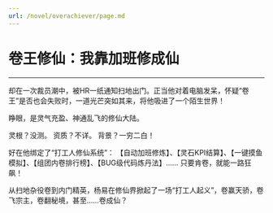 ```yaml
---
url: /novel/overachiever/page.md
---
```

# 卷王修仙：我靠加班修成仙

***

却在一次裁员潮中，被HR一纸通知扫地出门。正当他对着电脑发呆，怀疑“卷王”是否也会失败时，一道光芒突如其来，将他吸进了一个陌生世界！

睁眼，是灵气充盈、神通乱飞的修仙大陆。

灵根？没测。
资质？不详。
背景？一穷二白！

好在他绑定了“打工人修仙系统”：
【自动加班修炼】、【灵石KPI结算】、【一键摸鱼模拟】、【组团内卷排行榜】、【BUG级代码炼丹法】……
只要肯卷，就能一路狂飙！

从扫地杂役卷到内门精英，杨易在修仙界掀起了一场“打工人起义”，卷赢天骄，卷飞宗主，卷翻秘境，甚至……卷成仙？
